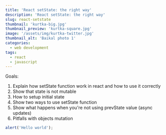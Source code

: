 ```yaml
---
title: 'React setState: the right way'
description: 'React setState: the right way'
slug: react-setstate
thumbnail: 'kurtka-big.jpg'
thumbnail_preview: 'kurtka-square.jpg'
image: '/assets/img/kurtka-twitter.jpg'
thumbnail_alt: 'Baikal photo 1'
categories:
  - web development
tags:
  - react
  - javascript
---
```


<!--more-->

Goals:

1. Explain how setState function work in react and how to use it correctly
2. Show that state is not mutable
3. How to setup initial state
4. Show two ways to use setState function
5. Show what happens when you're not using prevState value (async updates)
6. Pitfalls with objects mutation

```javascript
alert('Hello world');
```
